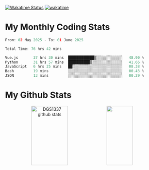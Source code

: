 [![Wakatime Status](https://github.com/noopurphalak/noopurphalak/workflows/wakatime-status-update/badge.svg)](https://github.com/noopurphalak/noopurphalak/actions/workflows/main.yml)
[![wakatime](https://wakatime.com/badge/user/80ace140-ef40-4fdd-b8ed-f3be3d2e1aea.svg)](https://wakatime.com/@80ace140-ef40-4fdd-b8ed-f3be3d2e1aea)

# My Monthly Coding Stats

<!--START_SECTION:waka-->

```python
From: 02 May 2025 - To: 01 June 2025

Total Time: 76 hrs 42 mins

Vue.js       37 hrs 30 mins  ████████████▒░░░░░░░░░░░░   48.90 %
Python       31 hrs 57 mins  ██████████▒░░░░░░░░░░░░░░   41.66 %
JavaScript   6 hrs 25 mins   ██░░░░░░░░░░░░░░░░░░░░░░░   08.38 %
Bash         19 mins         ░░░░░░░░░░░░░░░░░░░░░░░░░   00.43 %
JSON         13 mins         ░░░░░░░░░░░░░░░░░░░░░░░░░   00.29 %
```

<!--END_SECTION:waka-->

# My Github Stats
<div style="text-align: center;">
  <img width="49%" height="195px" src="https://github-readme-stats-sigma-five.vercel.app/api?username=noopurphalak&show_icons=true&count_private=true&hide_border=true&title_color=00FFFF&icon_color=00FFFF&text_color=00FFFF&bg_color=0d1117" alt="DGS1337 github stats" />
  <img width="41%" height="195px" src="https://github-readme-stats-sigma-five.vercel.app/api/top-langs/?username=noopurphalak&layout=compact&hide_border=true&title_color=00FFFF&text_color=00FFFF&bg_color=0d1117" />
</div>

